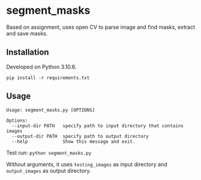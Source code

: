 # segment_masks
Based on assignment, uses open CV to parse image and find masks, extract and save masks.

## Installation
Developed on Python 3.10.6.

`pip install -r requirements.txt`

## Usage
```
Usage: segment_masks.py [OPTIONS]

Options:
  --input-dir PATH   specify path to input directory that contains images
  --output-dir PATH  specify path to output directory
  --help             Show this message and exit.
```

Test run:
`python segment_masks.py`

Without arguments, it uses `testing_images` as input directory and `output_images` as output directory. 
